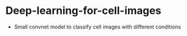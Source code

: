 # Deep-learning-for-cell-images 
- Small convnet model to classify cell images with different conditions 



